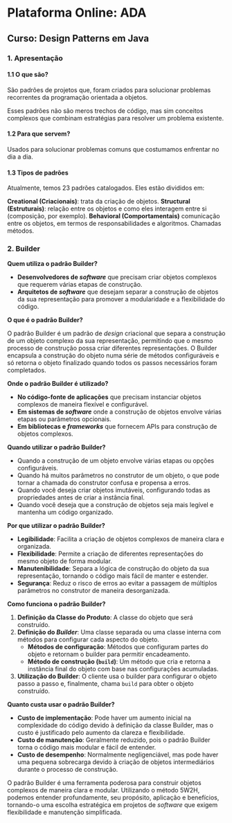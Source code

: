 # Plataforma Online: ADA

## Curso: Design Patterns em Java

### 1. Apresentação

#### 1.1 O que são?

São padrões de projetos que, foram criados para solucionar problemas recorrentes da programação orientada a objetos.

Esses padrões não são meros trechos de código, mas sim conceitos complexos que combinam estratégias para resolver
um problema existente.

#### 1.2 Para que servem?

Usados para solucionar problemas comuns que costumamos enfrentar no dia a dia.

#### 1.3 Tipos de padrões

Atualmente, temos 23 padrões catalogados. Eles estão divididos em:

**Creational (Criacionais)**: trata da criação de objetos.
**Structural (Estruturais)**: relação entre os objetos e como eles interagem entre si (composição, por exemplo).
**Behavioral (Comportamentais)** comunicação entre os objetos, em termos de responsabilidades e algoritmos. Chamadas
métodos.

### 2. Builder

**Quem utiliza o padrão Builder?**

- **Desenvolvedores de _software_** que precisam criar objetos complexos que requerem várias etapas de construção.
- **Arquitetos de _software_** que desejam separar a construção de objetos da sua representação para promover a
modularidade e a flexibilidade do código.

**O que é o padrão Builder?**

O padrão Builder é um padrão de _design_ criacional que separa a construção de um objeto complexo da sua representação,
permitindo que o mesmo processo de construção possa criar diferentes representações. O Builder encapsula a construção
do objeto numa série de métodos configuráveis e só retorna o objeto finalizado quando todos os passos necessários
foram completados.

**Onde o padrão Builder é utilizado?**

- **No código-fonte de aplicações** que precisam instanciar objetos complexos de maneira flexível e configurável.
- **Em sistemas de _software_** onde a construção de objetos envolve várias etapas ou parâmetros opcionais.
- **Em bibliotecas e _frameworks_** que fornecem APIs para construção de objetos complexos.

**Quando utilizar o padrão Builder?**

- Quando a construção de um objeto envolve várias etapas ou opções configuráveis.
- Quando há muitos parâmetros no construtor de um objeto, o que pode tornar a chamada do construtor confusa e
propensa a erros.
- Quando você deseja criar objetos imutáveis, configurando todas as propriedades antes de criar a instância final.
- Quando você deseja que a construção de objetos seja mais legível e mantenha um código organizado.

**Por que utilizar o padrão Builder?**

- **Legibilidade**: Facilita a criação de objetos complexos de maneira clara e organizada.
- **Flexibilidade**: Permite a criação de diferentes representações do mesmo objeto de forma modular.
- **Manutenibilidade**: Separa a lógica de construção do objeto da sua representação, tornando o código mais fácil
de manter e estender.
- **Segurança**: Reduz o risco de erros ao evitar a passagem de múltiplos parâmetros no construtor de maneira
desorganizada.

**Como funciona o padrão Builder?**

1. **Definição da Classe do Produto**: A classe do objeto que será construído.
2. **Definição do _Builder_**: Uma classe separada ou uma classe interna com métodos para configurar cada aspecto
do objeto.
    - **Métodos de configuração**: Métodos que configuram partes do objeto e retornam o builder para permitir
encadeamento.
    - **Método de construção (`build`)**: Um método que cria e retorna a instância final do objeto com base
nas configurações acumuladas.
3. **Utilização do Builder**: O cliente usa o builder para configurar o objeto passo a passo e, finalmente,
chama `build` para obter o objeto construído.

**Quanto custa usar o padrão Builder?**

- **Custo de implementação**: Pode haver um aumento inicial na complexidade do código devido à definição da classe
Builder, mas o custo é justificado pelo aumento da clareza e flexibilidade.
- **Custo de manutenção**: Geralmente reduzido, pois o padrão Builder torna o código mais modular e fácil de entender.
- **Custo de desempenho**: Normalmente negligenciável, mas pode haver uma pequena sobrecarga devido à criação
de objetos intermediários durante o processo de construção.

O padrão Builder é uma ferramenta poderosa para construir objetos complexos de maneira clara e modular.
Utilizando o método 5W2H, podemos entender profundamente, seu propósito, aplicação e benefícios,
tornando-o uma escolha estratégica em projetos de _software_ que exigem flexibilidade e manutenção simplificada.
